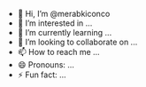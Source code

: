 - 👋 Hi, I’m @merabkiconco
- 👀 I’m interested in ...
- 🌱 I’m currently learning ...
- 💞️ I’m looking to collaborate on ...
- 📫 How to reach me ...
- 😄 Pronouns: ...
- ⚡ Fun fact: ...

<!---
merabkiconco/merabkiconco is a ✨ special ✨ repository because its `README.md` (this file) appears on your GitHub profile.
You can click the Preview link to take a look at your changes.
--->
